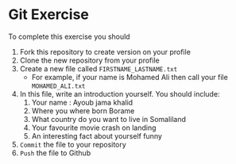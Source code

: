 # Git Exercise

To complete this exercise you should

1. Fork this repository to create version on your profile
2. Clone the new repository from your profile
3. Create a new file called `FIRSTNAME_LASTNAME.txt`
   - For example, if your name is Mohamed Ali then call your file `MOHAMED_ALI.txt`
4. In this file, write an introduction yourself. You should include:
   1. Your name  : Ayoub jama khalid
   2. Where you where born Borame 
   3. What country do you want to live in  Somaliland 
   4. Your favourite movie  crash on landing
   5. An interesting fact about yourself   funny
5. `Commit` the file to your repository
6. `Push` the file to Github
